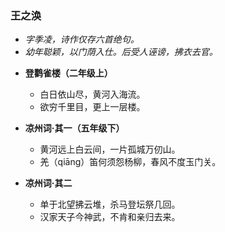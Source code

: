 ### 王之涣
- _字季凌，诗作仅存六首绝句。_
- _幼年聪颖，以门荫入仕。后受人诬谤，拂衣去官。_

* **登鹳雀楼（二年级上）**
  * 白日依山尽，黄河入海流。
  * 欲穷千里目，更上一层楼。

* **凉州词·其一（五年级下）**
  * 黄河远上白云间，一片孤城万仞山。
  * 羌（qiāng）笛何须怨杨柳，春风不度玉门关。
 
* **凉州词·其二**
  * 单于北望拂云堆，杀马登坛祭几回。
  * 汉家天子今神武，不肯和亲归去来。
